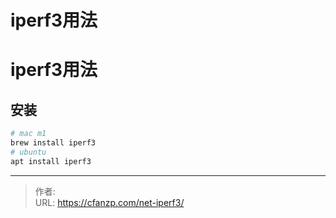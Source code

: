 # iperf3用法


<!--more-->
# iperf3用法
## 安装
```bash
# mac m1
brew install iperf3
# ubuntu
apt install iperf3
```


---

> 作者:   
> URL: https://cfanzp.com/net-iperf3/  

